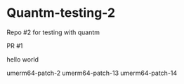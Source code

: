 # Quantm-testing-2
Repo #2 for testing with quantm

PR #1

hello
world

umerm64-patch-2
umerm64-patch-13
umerm64-patch-14
